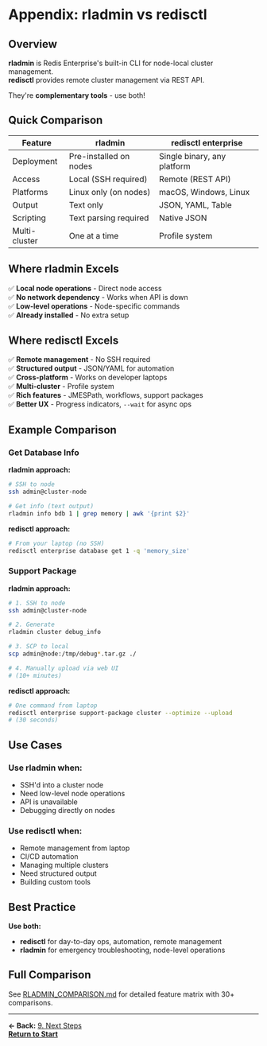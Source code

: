 # Appendix: rladmin vs redisctl

## Overview

**rladmin** is Redis Enterprise's built-in CLI for node-local cluster management.  
**redisctl** provides remote cluster management via REST API.

They're **complementary tools** - use both!

## Quick Comparison

| Feature | rladmin | redisctl enterprise |
|---------|---------|---------------------|
| Deployment | Pre-installed on nodes | Single binary, any platform |
| Access | Local (SSH required) | Remote (REST API) |
| Platforms | Linux only (on nodes) | macOS, Windows, Linux |
| Output | Text only | JSON, YAML, Table |
| Scripting | Text parsing required | Native JSON |
| Multi-cluster | One at a time | Profile system |

## Where rladmin Excels

✅ **Local node operations** - Direct node access  
✅ **No network dependency** - Works when API is down  
✅ **Low-level operations** - Node-specific commands  
✅ **Already installed** - No extra setup  

## Where redisctl Excels

✅ **Remote management** - No SSH required  
✅ **Structured output** - JSON/YAML for automation  
✅ **Cross-platform** - Works on developer laptops  
✅ **Multi-cluster** - Profile system  
✅ **Rich features** - JMESPath, workflows, support packages  
✅ **Better UX** - Progress indicators, `--wait` for async ops  

## Example Comparison

### Get Database Info

**rladmin approach:**
```bash
# SSH to node
ssh admin@cluster-node

# Get info (text output)
rladmin info bdb 1 | grep memory | awk '{print $2}'
```

**redisctl approach:**
```bash
# From your laptop (no SSH)
redisctl enterprise database get 1 -q 'memory_size'
```

### Support Package

**rladmin approach:**
```bash
# 1. SSH to node
ssh admin@cluster-node

# 2. Generate
rladmin cluster debug_info

# 3. SCP to local
scp admin@node:/tmp/debug*.tar.gz ./

# 4. Manually upload via web UI
# (10+ minutes)
```

**redisctl approach:**
```bash
# One command from laptop
redisctl enterprise support-package cluster --optimize --upload
# (30 seconds)
```

## Use Cases

### Use rladmin when:
- SSH'd into a cluster node
- Need low-level node operations
- API is unavailable
- Debugging directly on nodes

### Use redisctl when:
- Remote management from laptop
- CI/CD automation
- Managing multiple clusters
- Need structured output
- Building custom tools

## Best Practice

**Use both:**
- **redisctl** for day-to-day ops, automation, remote management
- **rladmin** for emergency troubleshooting, node-level operations

## Full Comparison

See [RLADMIN_COMPARISON.md](https://github.com/joshrotenberg/redisctl/blob/main/examples/presentation/RLADMIN_COMPARISON.md) for detailed feature matrix with 30+ comparisons.

---

**← Back:** [9. Next Steps](./09-next-steps.md)  
**[Return to Start](./README.md)**
